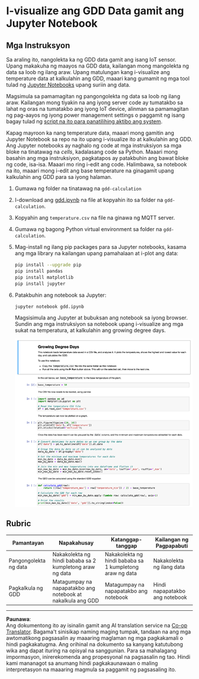 <!--
CO_OP_TRANSLATOR_METADATA:
{
  "original_hash": "1e21b012c6685f8bf73e0e76cdca3347",
  "translation_date": "2025-08-27T21:27:20+00:00",
  "source_file": "2-farm/lessons/1-predict-plant-growth/assignment.md",
  "language_code": "tl"
}
-->
# I-visualize ang GDD Data gamit ang Jupyter Notebook

## Mga Instruksyon

Sa araling ito, nangolekta ka ng GDD data gamit ang isang IoT sensor. Upang makakuha ng maayos na GDD data, kailangan mong mangolekta ng data sa loob ng ilang araw. Upang matulungan kang i-visualize ang temperature data at kalkulahin ang GDD, maaari kang gumamit ng mga tool tulad ng [Jupyter Notebooks](https://jupyter.org) upang suriin ang data.

Magsimula sa pamamagitan ng pangongolekta ng data sa loob ng ilang araw. Kailangan mong tiyakin na ang iyong server code ay tumatakbo sa lahat ng oras na tumatakbo ang iyong IoT device, alinman sa pamamagitan ng pag-aayos ng iyong power management settings o paggamit ng isang bagay tulad ng [script na ito para panatilihing aktibo ang system](https://github.com/jaqsparow/keep-system-active).

Kapag mayroon ka nang temperature data, maaari mong gamitin ang Jupyter Notebook sa repo na ito upang i-visualize ito at kalkulahin ang GDD. Ang Jupyter notebooks ay naghalo ng code at mga instruksiyon sa mga bloke na tinatawag na *cells*, kadalasang code sa Python. Maaari mong basahin ang mga instruksiyon, pagkatapos ay patakbuhin ang bawat bloke ng code, isa-isa. Maaari mo ring i-edit ang code. Halimbawa, sa notebook na ito, maaari mong i-edit ang base temperature na ginagamit upang kalkulahin ang GDD para sa iyong halaman.

1. Gumawa ng folder na tinatawag na `gdd-calculation`

1. I-download ang [gdd.ipynb](./code-notebook/gdd.ipynb) na file at kopyahin ito sa folder na `gdd-calculation`.

1. Kopyahin ang `temperature.csv` na file na ginawa ng MQTT server.

1. Gumawa ng bagong Python virtual environment sa folder na `gdd-calculation`.

1. Mag-install ng ilang pip packages para sa Jupyter notebooks, kasama ang mga library na kailangan upang pamahalaan at i-plot ang data:

    ```sh
    pip install --upgrade pip
    pip install pandas
    pip install matplotlib
    pip install jupyter
    ```

1. Patakbuhin ang notebook sa Jupyter:

    ```sh
    jupyter notebook gdd.ipynb
    ```

    Magsisimula ang Jupyter at bubuksan ang notebook sa iyong browser. Sundin ang mga instruksiyon sa notebook upang i-visualize ang mga sukat na temperatura, at kalkulahin ang growing degree days.

    ![Ang jupyter notebook](../../../../../translated_images/gdd-jupyter-notebook.c5b52cf21094f158a61f47f455490fd95f1729777ff90861a4521820bf354cdc.tl.png)

## Rubric

| Pamantayan | Napakahusay | Katanggap-tanggap | Kailangan ng Pagpapabuti |
| ---------- | ----------- | ----------------- | ------------------------ |
| Pangongolekta ng data | Nakakolekta ng hindi bababa sa 2 kumpletong araw ng data | Nakakolekta ng hindi bababa sa 1 kumpletong araw ng data | Nakakolekta ng ilang data |
| Pagkalkula ng GDD | Matagumpay na napapatakbo ang notebook at nakalkula ang GDD | Matagumpay na napapatakbo ang notebook | Hindi napapatakbo ang notebook |

---

**Paunawa**:  
Ang dokumentong ito ay isinalin gamit ang AI translation service na [Co-op Translator](https://github.com/Azure/co-op-translator). Bagama't sinisikap naming maging tumpak, tandaan na ang mga awtomatikong pagsasalin ay maaaring maglaman ng mga pagkakamali o hindi pagkakatugma. Ang orihinal na dokumento sa kanyang katutubong wika ang dapat ituring na opisyal na sanggunian. Para sa mahalagang impormasyon, inirerekomenda ang propesyonal na pagsasalin ng tao. Hindi kami mananagot sa anumang hindi pagkakaunawaan o maling interpretasyon na maaaring magmula sa paggamit ng pagsasaling ito.